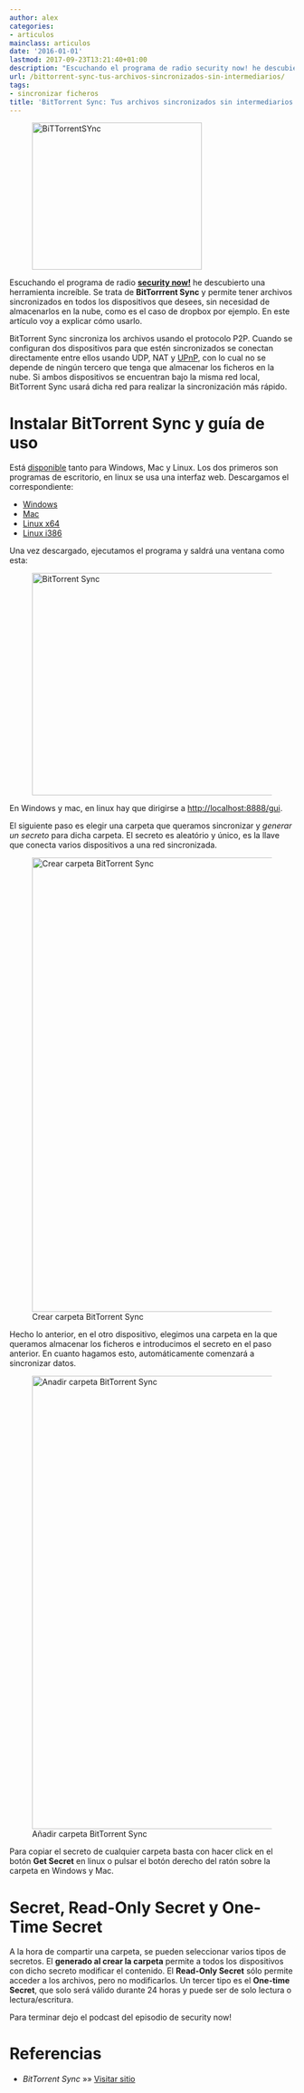 ```yaml
---
author: alex
categories:
- articulos
mainclass: articulos
date: '2016-01-01'
lastmod: 2017-09-23T13:21:40+01:00
description: "Escuchando el programa de radio security now! he descubierto una herramienta  increíble. Se trata de **BitTorrrent Sync** y permite tener archivos sincronizados  en todos los dispositivos que desees, sin necesidad de almacenarlos en la nube,  como es el caso de dropbox por ejemplo. En este artículo voy a explicar cómo  usarlo."
url: /bittorrent-sync-tus-archivos-sincronizados-sin-intermediarios/
tags:
- sincronizar ficheros
title: 'BitTorrent Sync: Tus archivos sincronizados sin intermediarios'
---
```


<figure>
    <img sizes="(min-width: 300px) 300px, 100vw" on="tap:lightbox1" role="button" tabindex="0" layout="responsive" src="/img/2013/05/BiTTorrentSYnc-300x260.png" alt="BiTTorrentSYnc" width="300px" height="260px" />
</figure>

Escuchando el programa de radio **[security now!][2]** he descubierto una herramienta increíble. Se trata de **BitTorrrent Sync** y permite tener archivos sincronizados en todos los dispositivos que desees, sin necesidad de almacenarlos en la nube, como es el caso de dropbox por ejemplo. En este artículo voy a explicar cómo usarlo.


<!--more--><!--ad-->

BitTorrent Sync sincroniza los archivos usando el protocolo P2P. Cuando se configuran dos dispositivos para que estén sincronizados se conectan directamente entre ellos usando UDP, NAT y [UPnP][3], con lo cual no se depende de ningún tercero que tenga que almacenar los ficheros en la nube. Si ambos dispositivos se encuentran bajo la misma red local, BitTorrent Sync usará dicha red para realizar la sincronización más rápido.

# Instalar BitTorrent Sync y guía de uso

Está <a href="http://labs.bittorrent.com/experiments/sync/technology.html" target="_blank">disponible</a> tanto para Windows, Mac y Linux. Los dos primeros son programas de escritorio, en linux se usa una interfaz web. Descargamos el correspondiente:

  * <a href="http://btsync.s3-website-us-east-1.amazonaws.com/BTSync.exe" target="_blank">Windows</a>
  * <a href="http://btsync.s3-website-us-east-1.amazonaws.com/BTSync.dmg" target="_blank">Mac</a>
  * <a href="http://btsync.s3-website-us-east-1.amazonaws.com/btsync_x64.tar.gz" target="_blank">Linux x64</a>
  * <a href="http://btsync.s3-website-us-east-1.amazonaws.com/btsync_i386.tar.gz" target="_blank">Linux i386</a>

Una vez descargado, ejecutamos el programa y saldrá una ventana como esta:

<figure>
    <img sizes="(min-width: 593px) 593px, 100vw" on="tap:lightbox1" role="button" tabindex="0" layout="responsive" alt="BitTorrent Sync" src="/img/2013/05/sync1.png" width="593px" height="393px" />
</figure>

En Windows y mac, en linux hay que dirigirse a <a href="http://localhost:8888/gui" target="_blank">http://localhost:8888/gui</a>.

El siguiente paso es elegir una carpeta que queramos sincronizar y *generar un secreto* para dicha carpeta. El secreto es aleatório y único, es la llave que conecta varios dispositivos a una red sincronizada.


<figure>
    <a href="/img/2013/05/Crear-carpeta-BitTorrent-Sync.png"><img sizes="(min-width: 1024px) 1024px, 100vw" on="tap:lightbox1" role="button" tabindex="0" layout="responsive" alt="Crear carpeta BitTorrent Sync" src="/img/2013/05/Crear-carpeta-BitTorrent-Sync-1024x803.png" width="1024px" height="803px" /></a>
   <figcaption> Crear carpeta BitTorrent Sync</figcaption>
</figure>

Hecho lo anterior, en el otro dispositivo, elegimos una carpeta en la que queramos almacenar los ficheros e introducimos el secreto en el paso anterior. En cuanto hagamos esto, automáticamente comenzará a sincronizar datos.

<figure>
    <a href="/img/2013/05/Anadir-carpeta-BitTorrent-Sync.png"><img sizes="(min-width: 1024px) 1024px, 100vw" on="tap:lightbox1" role="button" tabindex="0" layout="responsive" alt="Anadir carpeta BitTorrent Sync" src="/img/2013/05/Anadir-carpeta-BitTorrent-Sync-1024x801.png" width="1024px" height="801px" /></a>
    <figcaption>Añadir carpeta BitTorrent Sync</figcaption>
</figure>

Para copiar el secreto de cualquier carpeta basta con hacer click en el botón **Get Secret** en linux o pulsar el botón derecho del ratón sobre la carpeta en Windows y Mac.

# Secret, Read-Only Secret y One-Time Secret

A la hora de compartir una carpeta, se pueden seleccionar varios tipos de secretos. El **generado al crear la carpeta** permite a todos los dispositivos con dicho secreto modificar el contenido. El **Read-Only Secret** sólo permite acceder a los archivos, pero no modificarlos. Un tercer tipo es el **One-time Secret**, que solo será válido durante 24 horas y puede ser de solo lectura o lectura/escritura.

Para terminar dejo el podcast del episodio de security now!

# Referencias

- *BitTorrent Sync* »» <a href="http://labs.bittorrent.com/experiments/sync.html" target="_blank">Visitar sitio</a>

 [2]: https://elbauldelprogramador.com/security-now//
 [3]: https://elbauldelprogramador.com/grave-problema-en-upnp-que-afecta-a-81-millones-de-routers/
